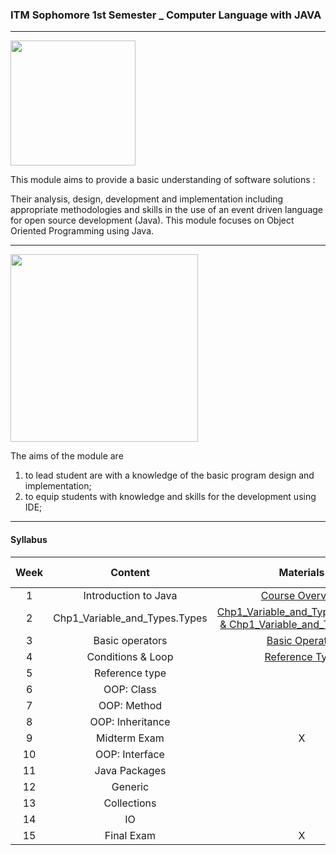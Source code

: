 ### ITM Sophomore 1st Semester _ Computer Language with JAVA


***********************************

<img src="https://www.vectorlogo.zone/logos/java/java-ar21.svg" width="200">


This module aims to provide a basic understanding of software solutions :

Their analysis, design, development and implementation including appropriate methodologies and skills in the use of an event driven language for open source development (Java). This module focuses on Object Oriented Programming using Java. 


***********************************

<img src="https://velog.velcdn.com/images/codemcd/post/9984153d-1f8f-4133-a688-82b91685e004/intellij_idea_logo.png" width="300">


The aims of the module are
1) to lead student are with a knowledge of the basic program design and implementation;
2) to equip students with knowledge and skills for the development using IDE; 


***********************************


#### Syllabus

|Week|Content|Materials|Notion|Class Practice|Assignment|
|:---:|:---:|:---:|:---:|:---:|:---:|
| 1 | Introduction to Java | [Course Overview](https://github.com/saeyeonn/Java_univ/blob/main/Materials/0_Course%20overview.pdf)|X|X| [Assignment1](https://github.com/saeyeonn/Computer-Language/tree/main/01%20Hello%20World%20_%20Assignment) |
| 2 |	Chp1_Variable_and_Types.Types | [Chp1_Variable_and_Types.Variables & Chp1_Variable_and_Types.Types](https://github.com/saeyeonn/Java_univ/blob/main/Materials/1_Variables%20%26%20Types.pdf) ||
| 3 | Basic operators | [Basic Operator](https://github.com/saeyeonn/Java_univ/blob/main/Materials/2_Basic%20operator.pdf) | [Uploaded](https://github.com/saeyeonn/Computer-Language/tree/main/02%20Basic%20Operator%20_%20Class) | [Uploaded](https://github.com/saeyeonn/Computer-Language/tree/main/02%20Basic%20Operator%20_%20Assignment) |
| 4 |	Conditions & Loop | [Reference Type](https://github.com/saeyeonn/Java_univ/blob/main/Materials/4_Reference%20Type.pdf) ||
| 5 |	Reference type ||[Uploaded](https://github.com/saeyeonn/Java_univ/tree/main/03%20Control%20flow%20and%20Array%20_%20Assignment)|
| 6 |	OOP: Class |||
| 7 |	OOP: Method |||
| 8 |	OOP: Inheritance |||
| 9 | Midterm Exam | X | X |
| 10 | OOP: Interface |||
| 11 | Java Packages |||
| 12 | Generic |||
| 13 | Collections |||
| 14 | IO |||
| 15 | Final Exam | X | X |
